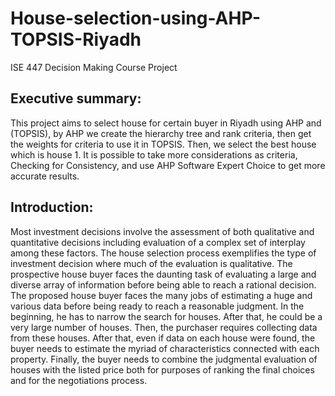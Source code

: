 # House-selection-using-AHP-TOPSIS-Riyadh
ISE 447 Decision Making Course Project

## Executive summary:
This project aims to select house for certain buyer in Riyadh using AHP and (TOPSIS),
by AHP we create the hierarchy tree and rank criteria, then get the weights for criteria to
use it in TOPSIS. Then, we select the best house which is house 1. It is possible to take
more considerations as criteria, Checking for Consistency, and use AHP Software Expert
Choice to get more accurate results.

## Introduction:
Most investment decisions involve the assessment of both qualitative and quantitative
decisions including evaluation of a complex set of interplay among these factors. The
house selection process exemplifies the type of investment decision where much of the
evaluation is qualitative. The prospective house buyer faces the daunting task of
evaluating a large and diverse array of information before being able to reach a rational
decision. The proposed house buyer faces the many jobs of estimating a huge and various
data before being ready to reach a reasonable judgment. In the beginning, he has to
narrow the search for houses. After that, he could be a very large number of houses.
Then, the purchaser requires collecting data from these houses. After that, even if data on
each house were found, the buyer needs to estimate the myriad of characteristics
connected with each property. Finally, the buyer needs to combine the judgmental
evaluation of houses with the listed price both for purposes of ranking the final choices
and for the negotiations process.
